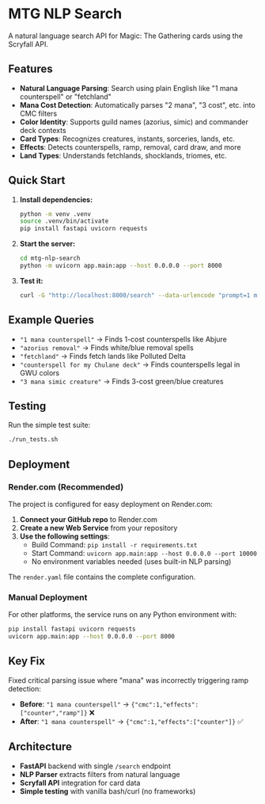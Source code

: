 # MTG NLP Search

A natural language search API for Magic: The Gathering cards using the Scryfall API.

## Features

- **Natural Language Parsing**: Search using plain English like "1 mana counterspell" or "fetchland"
- **Mana Cost Detection**: Automatically parses "2 mana", "3 cost", etc. into CMC filters
- **Color Identity**: Supports guild names (azorius, simic) and commander deck contexts
- **Card Types**: Recognizes creatures, instants, sorceries, lands, etc.
- **Effects**: Detects counterspells, ramp, removal, card draw, and more
- **Land Types**: Understands fetchlands, shocklands, triomes, etc.

## Quick Start

1. **Install dependencies:**
   ```bash
   python -m venv .venv
   source .venv/bin/activate
   pip install fastapi uvicorn requests
   ```

2. **Start the server:**
   ```bash
   cd mtg-nlp-search
   python -m uvicorn app.main:app --host 0.0.0.0 --port 8000
   ```

3. **Test it:**
   ```bash
   curl -G "http://localhost:8000/search" --data-urlencode "prompt=1 mana counterspell"
   ```

## Example Queries

- `"1 mana counterspell"` → Finds 1-cost counterspells like Abjure
- `"azorius removal"` → Finds white/blue removal spells  
- `"fetchland"` → Finds fetch lands like Polluted Delta
- `"counterspell for my Chulane deck"` → Finds counterspells legal in GWU colors
- `"3 mana simic creature"` → Finds 3-cost green/blue creatures

## Testing

Run the simple test suite:

```bash
./run_tests.sh
```

## Deployment

### Render.com (Recommended)

The project is configured for easy deployment on Render.com:

1. **Connect your GitHub repo** to Render.com
2. **Create a new Web Service** from your repository
3. **Use the following settings**:
   - Build Command: `pip install -r requirements.txt`
   - Start Command: `uvicorn app.main:app --host 0.0.0.0 --port 10000`
   - No environment variables needed (uses built-in NLP parsing)

The `render.yaml` file contains the complete configuration.

### Manual Deployment

For other platforms, the service runs on any Python environment with:
```bash
pip install fastapi uvicorn requests
uvicorn app.main:app --host 0.0.0.0 --port 8000
```

## Key Fix

Fixed critical parsing issue where "mana" was incorrectly triggering ramp detection:
- **Before**: `"1 mana counterspell"` → `{"cmc":1,"effects":["counter","ramp"]}` ❌
- **After**: `"1 mana counterspell"` → `{"cmc":1,"effects":["counter"]}` ✅

## Architecture

- **FastAPI** backend with single `/search` endpoint
- **NLP Parser** extracts filters from natural language
- **Scryfall API** integration for card data
- **Simple testing** with vanilla bash/curl (no frameworks)
